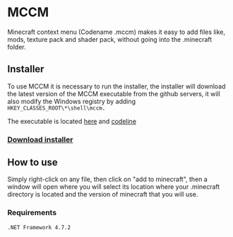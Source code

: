 # MCCM
Minecraft context menu (Codename .mccm) makes it easy to add files like, mods, texture pack and shader pack, without going into the .minecraft folder.

## Installer

To use MCCM it is necessary to run the installer, the installer will download the latest version of the MCCM executable from the github servers, it will also modify the Windows registry by adding `HKEY_CLASSES_ROOT\*\shell\mccm.`

The executable is located [here](https://github.com/grpzz/mccm/tree/master/mccmInstaller/bin/lastversion) and [codeline](https://github.com/grpzz/mccm/blob/ff9b2e5a8d84f92b019dde5ae767b8c7b5e8678c/mccmInstaller/iniins.cs#L74)

### [Download installer](https://raw.githubusercontent.com/grpzz/mccm/master/mccmInstaller/bin/lastversion/mccmInstaller.exe)

## How to use 

Simply right-click on any file, then click on "add to minecraft", then a window will open where you will select its location where your .minecraft directory is located and the version of minecraft that you will use.

### Requirements
```
.NET Framework 4.7.2
```
